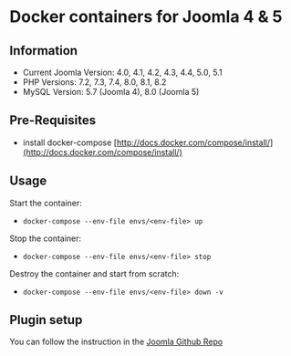 # Docker containers for Joomla 4 & 5

## Information
- Current Joomla Version: 4.0, 4.1, 4.2, 4.3, 4.4, 5.0, 5.1
- PHP Versions: 7.2, 7.3, 7.4, 8.0, 8.1, 8.2
- MySQL Version: 5.7 (Joomla 4), 8.0 (Joomla 5)

## Pre-Requisites
- install docker-compose [http://docs.docker.com/compose/install/](http://docs.docker.com/compose/install/)

## Usage
Start the container:
- ```docker-compose --env-file envs/<env-file> up```

Stop the container:
- ```docker-compose --env-file envs/<env-file> stop```

Destroy the container and start from scratch:
- ```docker-compose --env-file envs/<env-file> down -v```

## Plugin setup
You can follow the instruction in the [Joomla Github Repo](https://github.com/tawk/tawk-joomla)
